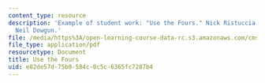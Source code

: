 ```yaml
---
content_type: resource
description: 'Example of student work: "Use the Fours." Nick Ristuccia, Zack Reeve,
  Neil Dowgun.'
file: /media/https%3A/open-learning-course-data-rc.s3.amazonaws.com/cms-608-game-design-spring-2008/e82de57d75b0584c0c5c6365fc7287b4_rrd4.pdf
file_type: application/pdf
resourcetype: Document
title: Use the Fours
uid: e82de57d-75b0-584c-0c5c-6365fc7287b4
---
```

